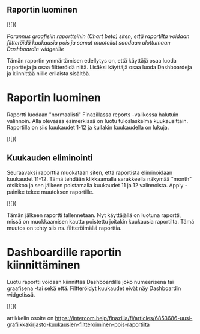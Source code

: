 ## Raportin luominen

[![](

*Parannus graafisiin raportteihin (Chart beta) siten, että raportilta voidaan filtteröidä kuukausia pois ja samat muotoilut saadaan ulottumaan Dashboardin widgetille*

Tämän raportin ymmärtämisen edellytys on, että käyttäjä osaa luoda raportteja ja osaa filtteröidä niitä. Lisäksi käyttäjä osaa luoda Dashboardeja ja kiinnittää niille erilaista sisältöä.

# Raportin luominen

Raportti luodaan "normaalisti" Finazillassa reports -valikossa halutuin valinnoin. Alla olevassa esimerkissä on luotu tuloslaskelma kuukausittain. Raportilla on siis kuukaudet 1-12 ja kullakin kuukaudella on lukuja.

[![](

## Kuukauden eliminointi

Seuraavaksi raporttia muokataan siten, että raportista eliminoidaan kuukaudet 11-12. Tämä tehdään klikkaamalla sarakkeella näkymää "month" otsikkoa ja sen jälkeen poistamalla kuukaudet 11 ja 12 valinnoista. Apply -painike tekee muutoksen raportille.

[![](

Tämän jälkeen raportti tallennetaan. Nyt käyttäjällä on luotuna raportti, missä on muokkaamisen kautta poistettu joitakin kuukausia raportilta. Tämä muutos on tehty siis ns. filtteröimällä raporttia.

# Dashboardille raportin kiinnittäminen

Luotu raportti voidaan kiinnittää Dashboardille joko numeerisena tai graafisena -tai sekä että. Filtteröidyt kuukaudet eivät näy Dashboardin widgetissä.

[![](



artikkelin osoite on https://intercom.help/finazilla/fi/articles/6853686-uusi-grafiikkakirjasto-kuukausien-filtteroiminen-pois-raportilta

